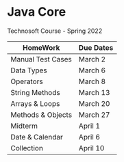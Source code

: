 # Java Core
Technosoft Course - Spring 2022

HomeWork  | Due Dates
------------- | -------------
Manual Test Cases | March 2
Data Types  | March 6
Operators  |  March 8
String Methods  |  March 13
Arrays & Loops  |  March 20
Methods & Objects  |  March 27
Midterm  |  April 1
Date & Calendar  |  April 6
Collection  |  April 10
